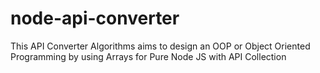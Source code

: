 # node-api-converter

This API Converter Algorithms aims to design an OOP or Object Oriented Programming by using Arrays for Pure Node JS with API Collection
